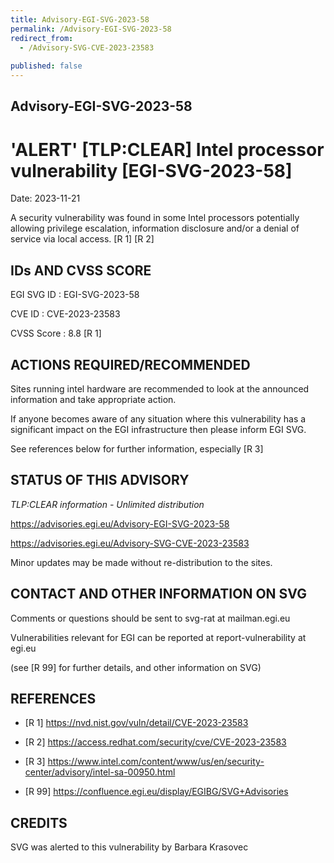 ```yaml
---
title: Advisory-EGI-SVG-2023-58
permalink: /Advisory-EGI-SVG-2023-58
redirect_from:
  - /Advisory-SVG-CVE-2023-23583
  
published: false
---
```


## Advisory-EGI-SVG-2023-58

# 'ALERT' [TLP:CLEAR] Intel processor vulnerability [EGI-SVG-2023-58]

Date:        2023-11-21 

<include title without id in the body of txt of e-mail>

A security vulnerability was found in some Intel processors potentially allowing privilege escalation, information disclosure and/or a denial of service via local access.   [R 1] [R 2]

## IDs AND CVSS SCORE      

EGI SVG ID : EGI-SVG-2023-58
    
CVE ID     : CVE-2023-23583

CVSS Score : 8.8 [R 1]
    

## ACTIONS REQUIRED/RECOMMENDED
    
Sites running intel hardware are recommended to look at the announced 
information and take appropriate action.

If anyone becomes aware of any situation where this vulnerability has a significant impact on the EGI infrastructure then please inform EGI SVG.

See references below for further information, especially [R 3] 

    
## STATUS OF THIS ADVISORY    

_TLP:CLEAR information - Unlimited distribution_
                   
 https://advisories.egi.eu/Advisory-EGI-SVG-2023-58  
    
 https://advisories.egi.eu/Advisory-SVG-CVE-2023-23583   

Minor updates may be made without re-distribution to the sites.

## CONTACT AND OTHER INFORMATION ON SVG

Comments or questions should be sent to
	svg-rat at mailman.egi.eu

Vulnerabilities relevant for EGI can be reported at
	report-vulnerability at egi.eu
    
(see [R 99] for further details, and other information on SVG)
    
    
## REFERENCES

- [R 1] <https://nvd.nist.gov/vuln/detail/CVE-2023-23583> 
    
- [R 2]  <https://access.redhat.com/security/cve/CVE-2023-23583>  
    
- [R 3] <https://www.intel.com/content/www/us/en/security-center/advisory/intel-sa-00950.html>


- [R 99] <https://confluence.egi.eu/display/EGIBG/SVG+Advisories>

## CREDITS

SVG was alerted to this vulnerability by Barbara Krasovec


